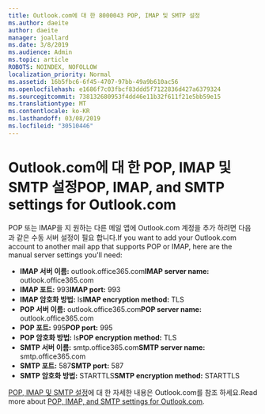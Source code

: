 ```yaml
---
title: Outlook.com에 대 한 8000043 POP, IMAP 및 SMTP 설정
ms.author: daeite
author: daeite
manager: joallard
ms.date: 3/8/2019
ms.audience: Admin
ms.topic: article
ROBOTS: NOINDEX, NOFOLLOW
localization_priority: Normal
ms.assetid: 16b5fbc6-6f45-4707-97bb-49a9b610ac56
ms.openlocfilehash: e1686f7c03fbcf83ddd5f7122836d427a6379324
ms.sourcegitcommit: 738132680953f4dd46e11b32f611f21e5bb59e15
ms.translationtype: MT
ms.contentlocale: ko-KR
ms.lasthandoff: 03/08/2019
ms.locfileid: "30510446"
---
```

# <a name="pop-imap-and-smtp-settings-for-outlookcom"></a><span data-ttu-id="85602-102">Outlook.com에 대 한 POP, IMAP 및 SMTP 설정</span><span class="sxs-lookup"><span data-stu-id="85602-102">POP, IMAP, and SMTP settings for Outlook.com</span></span>

<span data-ttu-id="85602-103">POP 또는 IMAP을 지 원하는 다른 메일 앱에 Outlook.com 계정을 추가 하려면 다음과 같은 수동 서버 설정이 필요 합니다.</span><span class="sxs-lookup"><span data-stu-id="85602-103">If you want to add your Outlook.com account to another mail app that supports POP or IMAP, here are the manual server settings you'll need:</span></span>
  
- <span data-ttu-id="85602-104">**IMAP 서버 이름:** outlook.office365.com</span><span class="sxs-lookup"><span data-stu-id="85602-104">**IMAP server name:** outlook.office365.com</span></span> 
- <span data-ttu-id="85602-105">**IMAP 포트:** 993</span><span class="sxs-lookup"><span data-stu-id="85602-105">**IMAP port:** 993</span></span>   
- <span data-ttu-id="85602-106">**IMAP 암호화 방법:** ls</span><span class="sxs-lookup"><span data-stu-id="85602-106">**IMAP encryption method:** TLS</span></span>   
- <span data-ttu-id="85602-107">**POP 서버 이름:** outlook.office365.com</span><span class="sxs-lookup"><span data-stu-id="85602-107">**POP server name:** outlook.office365.com</span></span>  
- <span data-ttu-id="85602-108">**POP 포트:** 995</span><span class="sxs-lookup"><span data-stu-id="85602-108">**POP port:** 995</span></span>  
- <span data-ttu-id="85602-109">**POP 암호화 방법:** ls</span><span class="sxs-lookup"><span data-stu-id="85602-109">**POP encryption method:** TLS</span></span>  
- <span data-ttu-id="85602-110">**SMTP 서버 이름:** smtp.office365.com</span><span class="sxs-lookup"><span data-stu-id="85602-110">**SMTP server name:** smtp.office365.com</span></span> 
- <span data-ttu-id="85602-111">**SMTP 포트:** 587</span><span class="sxs-lookup"><span data-stu-id="85602-111">**SMTP port:** 587</span></span> 
- <span data-ttu-id="85602-112">**SMTP 암호화 방법:** STARTTLS</span><span class="sxs-lookup"><span data-stu-id="85602-112">**SMTP encryption method:** STARTTLS</span></span> 

<span data-ttu-id="85602-113">[POP, IMAP 및 SMTP 설정](https://go.microsoft.com/fwlink/p/?linkid=2001402&amp;clcid=0x409)에 대 한 자세한 내용은 Outlook.com를 참조 하세요.</span><span class="sxs-lookup"><span data-stu-id="85602-113">Read more about [POP, IMAP, and SMTP settings for Outlook.com](https://go.microsoft.com/fwlink/p/?linkid=2001402&amp;clcid=0x409).</span></span>